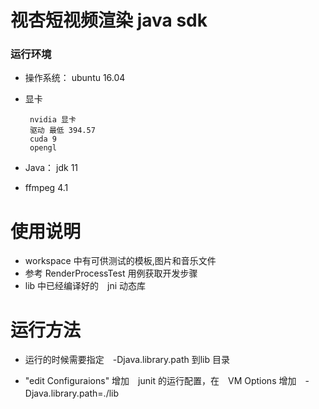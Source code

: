 # 视杏短视频渲染 java sdk

### 运行环境

+ 操作系统： ubuntu 16.04
+ 显卡 

       nvidia 显卡
       驱动 最低 394.57
       cuda 9
       opengl
       
+ Java： jdk 11
+ ffmpeg 4.1   


# 使用说明

+ workspace 中有可供测试的模板,图片和音乐文件
+ 参考 RenderProcessTest 用例获取开发步骤
+ lib 中已经编译好的　jni 动态库


# 运行方法

+ 运行的时候需要指定　-Djava.library.path 到lib 目录

+ "edit Configuraions" 增加　junit 的运行配置，在　VM Options 增加　-Djava.library.path=./lib　
